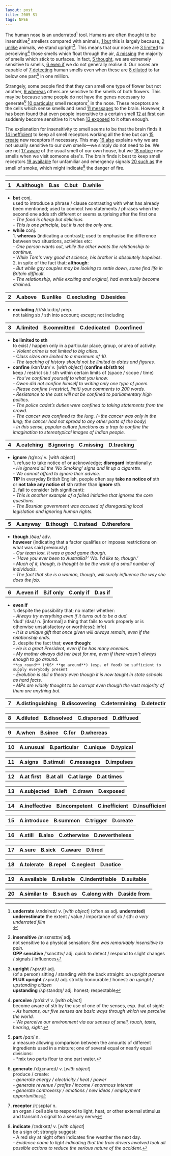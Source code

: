 ```yaml
---
layout: post
title: 2005 S1
tags: NPEE
---
```


The human nose is an underrated[^1] tool. Humans are often thought to be insensitive[^2] smellers compared with animals, <u>1 but</u> this is largely because, <u>2 unlike</u> animals, we stand upright[^3]. This means that our nose are <u>3 limited</u> to perceiving[^4] those smells which float through the air, <u>4 missing</u> the majority of smells which stick to surfaces. <!--more-->In fact, <u>5 thought</u>, we are extremely sensitive to smells, <u>6 even if</u> we do not generally realise it. Our noses are capable of <u>7 detecting</u> human smells even when these are <u>8 diluted</u> to far below one part[^5] in one million.  

[^1]: **underrate** /ʌndəˈreɪt/ v. [*with object*] (often as adj. **underrated**) <br> **underestimate** the extent / value / importance of sb / sth: *a very underrated film* <br>
[^2]: **insensitive** /ɪnˈsɛnsɪtɪv/ adj. <br> not sensitive to a physical sensation: *She was remarkably insensitive to pain.* <br> **OPP** **sensitive** /ˈsɛnsɪtɪv/ adj. quick to detect / respond to slight changes / signals / influences  
[^3]: **upright** /ˈʌprʌɪt/ adj. <br> (of a person) sitting / standing with the back straight: *an upright posture* <br> **PLUS** **upright** /ˈʌprʌɪt/ adj. strictly honourable / honest: *an upright / upstanding citizen* <br> **upstanding** /ʌpˈstandɪŋ/ adj. honest; respectable  
[^4]: **perceive** /pəˈsiːv/ v. [*with object*] <br> become aware of sth by the use of one of the senses, esp. that of sight: <br>  - *As humans, our five senses are basic ways through which we perceive the world.* <br>  - *We perceive our environment via our senses of smell, touch, taste, hearing, sight.*  
[^5]: **part** /pɑːt/ n. <br> a measure allowing comparison between the amounts of different ingredients used in a mixture; one of several equal or nearly equal divisions: <br>  - *mix two parts flour to one part water.  

Strangely, some people find that they can smell one type of flower but not another, <u>9 whereas</u> others are sensitive to the smells of both flowers. This may be because some people do not have the genes necessary to generate[^6] <u>10 particular</u> smell receptors[^7] in the nose. These receptors are the cells which sense smells and send <u>11 messages</u> to the brain. However, it has been found that even people insensitive to a certain smell <u>12 at first</u> can suddenly become sensitive to it when <u>13 exposed</u> to it often enough.  

[^6]: **generate** /ˈdʒɛnəreɪt/ v. [*with object*] <br> produce / create: <br>  - *generate energy / electricity / heat / power* <br>  - *generate revenue / profits / income / enormous interest* <br>  - *generate controversy / emotions / new ideas / employment opportunities*  
[^7]: **receptor** /rɪˈsɛptə/ n. <br> an organ / cell able to respond to light, heat, or other external stimulus and transmit a signal to a sensory nerve

The explanation for insensitivity to smell seems to be that the brain finds it <u>14 inefficient</u> to keep all smell receptors working all the time but can <u>15 create</u> new receptors if necessary. This may <u>16 also</u> explains why we are not usually sensitive to our own smells—we simply do not need to be. We are not <u>17 aware</u> of the usual smell of our own house, but we <u>18 notice</u> new smells when we visit someone else's. The brain finds it best to keep smell receptors <u>19 available</u> for unfamiliar and emergency signals <u>20 such as</u> the smell of smoke, which might indicate[^8] the danger of fire.  

[^8]: **indicate** /ˈɪndɪkeɪt/ v. [*with object*] <br> be a sign of; strongly suggest: <br>  -  A red sky at night often indicates fine weather the next day. <br>  - *Evidence came to light indicating that the train drivers involved took all possible actions to reduce the serious nature of the accident.*  

---

<table><tr><th>1</th><th>A.although</th><th>B.as</th><th>C.but</th><th>D.while</th></tr></table>

- **but** conj. <br> used to introduce a phrase / clause contrasting with what has already been mentioned; used to connect two statements / phrases when the second one adds sth different or seems surprising after the first one <br>  - *The food is cheap but delicious.* <br>  - *This is one principle, but it is not the only one.*  
- **while** conj. <br> 1. **whereas** (indicating a contrast); used to emphasise the difference between two situations, activities etc: <br>  - *One person wants out, while the other wants the relationship to continue.* <br>  - *While Tom's very good at science, his brother is absolutely hopeless.* <br> 2. in spite of the fact that; **although**: <br>  - *But while gay couples may be looking to settle down, some find life in Britain difficult.* <br>  - *The relationship, while exciting and original, had eventually become strained.*

<table><tr><th>2</th><th>A.above</th><th>B.unlike</th><th>C.excluding</th><th>D.besides</th></tr></table>

- **excluding** /ɪkˈskluːdɪŋ/ prep. <br> not taking sb / sth into account; except; not including

<table><tr><th>3</th><th>A.limited</th><th>B.committed</th><th>C.dedicated</th><th>D.confined</th></tr></table>

- **be limited to sth** <br> to exist / happen only in a particular place, group, or area of activity: <br>  - *Violent crime is not limited to big cities.* <br>  - C*lass sizes are limited to a maximum of 10.* <br>  - *The teaching of history should not be limited to dates and figures.*  
- **confine** /kənˈfʌɪn/ v. [*with object*] (**confine sb/sth to**)<br> keep / restrict sb / sth within certain limits of (space / scope / time) <br>  - *You've confined yourself to what you know.* <br>  - *Owen did not confine himself to writing only one type of poem.* <br>  - *Please confine (=restrict, limit) your comments to 200 words.* <br>  - *Resistance to the cuts will not be confined to parliamentary high politics.* <br>  - *The police cadet’s duties were confined to taking statements from the crowd.* <br>  - *The cancer was confined to the lung. (=the cancer was only in the lung; the cancer had not spread to any other parts of the body)* <br>  - *In this sense, popular culture functions as a trap to confine the imagination to stereotypical images of Indian people.* <br>

<table><tr><th>4</th><th>A.catching</th><th>B.ignoring</th><th>C.missing</th><th>D.tracking</th></tr></table>

- **ignore** /ɪɡˈnɔː/ v. [*with object*] <br> 1. refuse to take notice of or acknowledge; **disregard** intentionally: <br>  - *He ignored all the ‘No Smoking’ signs and lit up a cigarette.* <br>  - *We cannot afford to ignore their advice.* <br> **TIP** In everyday British English, people often say **take no notice of** sth or **not take any notice of** sth rather than **ignore** sth. <br> 2. fail to consider (sth significant): <br>  - *This is another example of a failed initiative that ignores the core questions.* <br>  - *The Bosnian government was accused of disregarding local legislation and ignoring human rights.* <br>

<table><tr><th>5</th><th>A.anyway</th><th>B.though</th><th>C.instead</th><th>D.therefore</th></tr></table>

- **though** /ðəʊ/ adv. <br> **however** (indicating that a factor qualifies or imposes restrictions on what was said previously): <br>  - *Our team lost. It was a good game though.* <br>  - *‘Have you ever been to Australia?’ ‘No. I'd like to, though.’* <br>  - *Much of it, though, is thought to be the work of a small number of individuals.* <br>  - *The fact that she is a woman, though, will surely influence the way she does the job.* <br> 

<table><tr><th>6</th><th>A.even if</th><th>B.if only</th><th>C.only if</th><th>D.as if</th></tr></table>

- **even if** <br> 1. despite the possibility that; no matter whether: <br>  - *Always try everything even if it turns out to be a dud.* <br>
  'dud' /dʌd/ n. [informal] a thing that fails to work properly or is otherwise unsatisfactory or worthless{:.info} <br>  - *It is a unique gift that once given will always remain, even if the relationship ends.* <br> 2. despite the fact that; **even though**: <br>  - *He is a great President, even if he has many enemies.* <br>  - *My mother always did her best for me, even if there wasn't always enough to go around.* <br> `**go round** (*US* **go around**) (esp. of food) be sufficient to supply everybody present` <br>  - *Evolution is still a theory even though it is now taught in state schools as hard facts.* <br>  - *MPs are widely thought to be corrupt even though the vast majority of them are anything but.*

<table><tr><th>7</th><th>A.distinguishing</th><th>B.discovering</th><th>C.determining</th><th>D.detecting</th></tr></table>

<table><tr><th>8</th><th>A.diluted</th><th>B.dissolved</th><th>C.dispersed</th><th>D.diffused</th></tr></table>

<table><tr><th>9</th><th>A.when</th><th>B.since</th><th>C.for</th><th>D.whereas</th></tr></table>

<table><tr><th>10</th><th>A.unusual</th><th>B.particular</th><th>C.unique</th><th>D.typical</th></tr></table>

<table><tr><th>11</th><th>A.signs</th><th>B.stimuli</th><th>C.messages</th><th>D.impulses</th></tr></table>

<table><tr><th>12</th><th>A.at first</th><th>B.at all</th><th>C.at large</th><th>D.at times</th></tr></table>

<table><tr><th>13</th><th>A.subjected</th><th>B.left</th><th>C.drawn</th><th>D.exposed</th></tr></table>

<table><tr><th>14</th><th>A.ineffective</th><th>B.incompetent</th><th>C.inefficient</th><th>D.insufficient</th></tr></table>

<table><tr><th>15</th><th>A.introduce</th><th>B.summon</th><th>C.trigger</th><th>D.create</th></tr></table>

<table><tr><th>16</th><th>A.still</th><th>B.also</th><th>C.otherwise</th><th>D.nevertheless</th></tr></table>

<table><tr><th>17</th><th>A.sure</th><th>B.sick</th><th>C.aware</th><th>D.tired</th></tr></table>

<table><tr><th>18</th><th>A.tolerate</th><th>B.repel</th><th>C.neglect</th><th>D.notice</th></tr></table>

<table><tr><th>19</th><th>A.available</th><th>B.reliable</th><th>C.indentifiable</th><th>D.suitable</th></tr></table>

<table><tr><th>20</th><th>A.similar to</th><th>B.such as</th><th>C.along with</th><th>D.aside from</th></tr></table>



